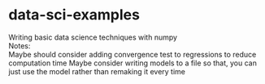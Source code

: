 # data-sci-examples
Writing basic data science techniques with numpy<br/>
Notes:<br/>
Maybe should consider adding convergence test to regressions to reduce computation time
Maybe consider writing models to a file so that, you can just use the model rather than remaking it every time
